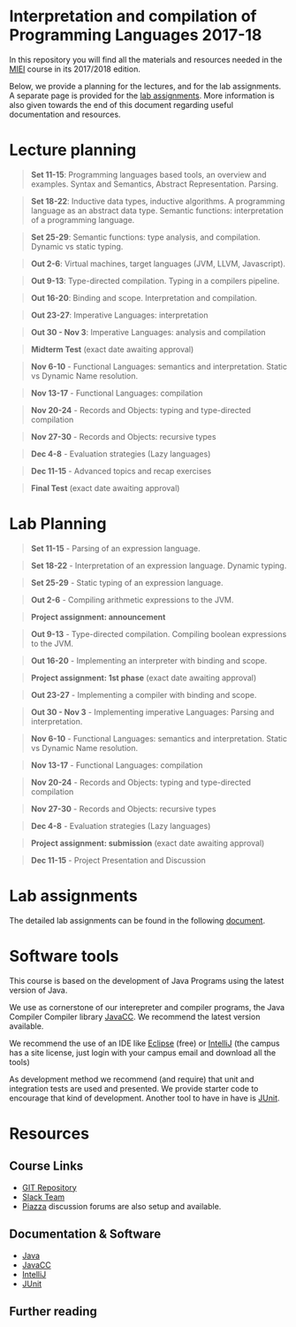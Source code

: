 # Interpretation and compilation of Programming Languages 2017-18

In this repository you will find all the materials and resources needed in the [MIEI](www.di.fct.unl.pt/MIEI) course in its 2017/2018 edition.

Below, we provide a planning for the lectures, and for the lab assignments. A separate page is provided for the [lab assignments](Assignments.md). More information is also given towards the end of this document regarding useful documentation and resources.

# Lecture planning

> **Set 11-15**: Programming languages based tools, an overview and examples. Syntax and Semantics, Abstract Representation. Parsing.

> **Set 18-22**: Inductive data types, inductive algorithms. A programming language as an abstract data type. Semantic functions: interpretation of a programming language.

> **Set 25-29**: Semantic functions: type analysis, and compilation. Dynamic vs static typing.

> **Out 2-6**: Virtual machines, target languages (JVM, LLVM, Javascript).

> **Out 9-13**: Type-directed compilation. Typing in a compilers pipeline.

> **Out 16-20**: Binding and scope. Interpretation and compilation.

> **Out 23-27**: Imperative Languages: interpretation

> **Out 30 - Nov 3**: Imperative Languages: analysis and compilation

> **Midterm Test** (exact date awaiting approval)

>**Nov 6-10**  - Functional Languages: semantics and interpretation. Static vs Dynamic Name resolution.

>**Nov 13-17** - Functional Languages: compilation

>**Nov 20-24** - Records and Objects: typing and type-directed compilation

>**Nov 27-30** - Records and Objects: recursive types

>**Dec 4-8**   - Evaluation strategies (Lazy languages)

>**Dec 11-15** - Advanced topics and recap exercises

>**Final Test** (exact date awaiting approval)

# Lab Planning

>**Set 11-15** - Parsing of an expression language.

>**Set 18-22** - Interpretation of an expression language. Dynamic typing.

>**Set 25-29** - Static typing of an expression language.

>**Out 2-6**  - Compiling arithmetic expressions to the JVM.

>**Project assignment: announcement**

>**Out 9-13** - Type-directed compilation. Compiling boolean expressions to the JVM.

>**Out 16-20** - Implementing an interpreter with binding and scope.

>**Project assignment: 1st phase** (exact date awaiting approval)

>**Out 23-27** - Implementing a compiler with binding and scope.

>**Out 30 - Nov 3** - Implementing imperative Languages: Parsing and interpretation.

>**Nov 6-10**  - Functional Languages: semantics and interpretation. Static vs Dynamic Name resolution.

>**Nov 13-17** - Functional Languages: compilation

>**Nov 20-24** - Records and Objects: typing and type-directed compilation

>**Nov 27-30** - Records and Objects: recursive types

>**Dec 4-8**   - Evaluation strategies (Lazy languages)

>**Project assignment: submission** (exact date awaiting approval)

>**Dec 11-15** - Project Presentation and Discussion

# Lab assignments

The detailed lab assignments can be found in the following [document](Assignments.md).

# Software tools 

This course is based on the development of Java Programs using the latest version of Java. 

We use as cornerstone of our interepreter and compiler programs, the Java Compiler Compiler library [JavaCC](). We recommend the latest version available.

We recommend the use of an IDE like [Eclipse]() (free) or [IntelliJ]() (the campus has a site license, just login with your campus email and download all the tools)

As development method we recommend (and require) that unit and integration tests are used and presented. We provide starter code to encourage that kind of development. Another tool to have in have is [JUnit]().

# Resources

## Course Links

* [GIT Repository](http://bitbucket.org/costaseco/icl-1718)
* [Slack Team](icl-1718.slack.com)
* [Piazza](piazza.com/fct.unl.pt/fall2017/8152) discussion forums are also setup and available.

## Documentation & Software

* [Java]()
* [JavaCC]()
* [IntelliJ]()
* [JUnit]()

## Further reading


